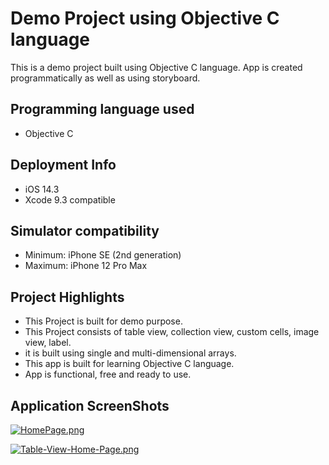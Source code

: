 # Demo Project using Objective C language

This is a demo project built using Objective C language. App is created programmatically as well as using storyboard.

## Programming language used
- Objective C

## Deployment Info
- iOS 14.3
- Xcode 9.3 compatible

## Simulator compatibility
- Minimum: iPhone SE (2nd generation)
- Maximum: iPhone 12 Pro Max

## Project Highlights
- This Project is built for demo purpose.
- This Project consists of table view, collection view, custom cells, image view, label.
- it is built using single and multi-dimensional arrays.
- This app is built for learning Objective C language.
- App is functional, free and ready to use.

## Application ScreenShots

[![HomePage.png](https://i.postimg.cc/7Z63RHxK/HomePage.png)](https://postimg.cc/kB0R6dRS)

[![Table-View-Home-Page.png](https://i.postimg.cc/Cxq15XJF/Table-View-Home-Page.png)](https://postimg.cc/Wdsjf9QK)
